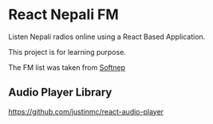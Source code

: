 # React Nepali FM
Listen Nepali radios online using a React Based Application.

This project is for learning purpose.

The FM list was taken from [Softnep](http://softnep.com)

## Audio Player Library
https://github.com/justinmc/react-audio-player
